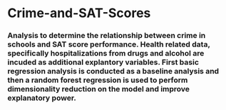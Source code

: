 # Crime-and-SAT-Scores

### Analysis to determine the relationship between crime in schools and SAT score performance. Health related data, specifically hospitalizations from drugs and alcohol are incuded as additional explantory variables. First basic regression analysis is conducted as a baseline analysis and then a random forest regression is used to perform dimensionality reduction on the model and improve explanatory power.
